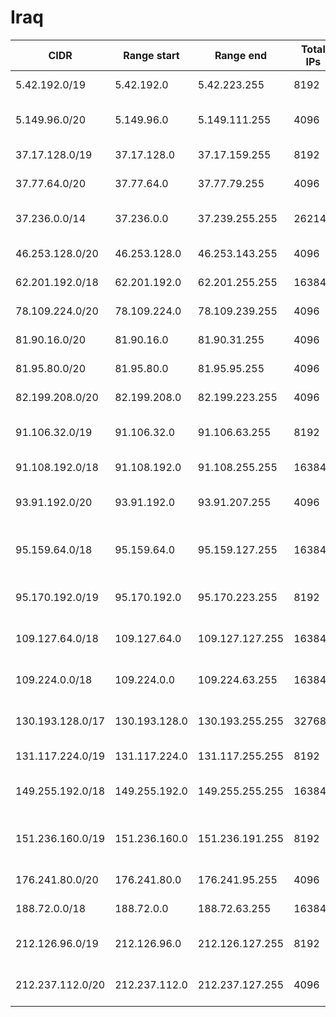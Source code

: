 # Iraq

CIDR               | Range start     | Range end       | Total IPs  | Assign date | Owner
------------------ | --------------- | --------------- | ---------- | ----------- | -----
5.42.192.0/19      | 5.42.192.0      | 5.42.223.255    | 8192       | 2012-05-18  | Midya Telecom for telecommunications-LTD
5.149.96.0/20      | 5.149.96.0      | 5.149.111.255   | 4096       | 2012-07-16  | Pure Line Co. For Telecommunications & Internet Ltd.
37.17.128.0/19     | 37.17.128.0     | 37.17.159.255   | 8192       | 2011-12-19  | AL SARD TRADING AGENCIES CO. LIMITED
37.77.64.0/20      | 37.77.64.0      | 37.77.79.255    | 4096       | 2012-02-01  | Speedway Company for Internet service Ltd.
37.236.0.0/14      | 37.236.0.0      | 37.239.255.255  | 262144     | 2012-04-13  | EarthLink Ltd. Communications&Internet Services
46.253.128.0/20    | 46.253.128.0    | 46.253.143.255  | 4096       | 2011-01-18  | Computer Data Networks limited
62.201.192.0/18    | 62.201.192.0    | 62.201.255.255  | 16384      | 2007-11-29  | IQ Networks
78.109.224.0/20    | 78.109.224.0    | 78.109.239.255  | 4096       | 2007-07-25  | SCIS
81.90.16.0/20      | 81.90.16.0      | 81.90.31.255    | 4096       | 2006-04-18  | TigrisNet
81.95.80.0/20      | 81.95.80.0      | 81.95.95.255    | 4096       | 2006-05-22  | 
82.199.208.0/20    | 82.199.208.0    | 82.199.223.255  | 4096       | 2012-09-10  | ASIACELL COMMUNICATIONS PJSC
91.106.32.0/19     | 91.106.32.0     | 91.106.63.255   | 8192       | 2012-06-21  | Hala Al Rafidain Company for Communications and Internet LTD.
91.108.192.0/18    | 91.108.192.0    | 91.108.255.255  | 16384      | 2012-06-15  | City Telecom Co. LTD.
93.91.192.0/20     | 93.91.192.0     | 93.91.207.255   | 4096       | 2008-05-16  | Allay Nawroz Telecom Company for Communication/Ltd.
95.159.64.0/18     | 95.159.64.0     | 95.159.127.255  | 16384      | 2009-04-24  | Seven Net Layers for General Trading & Information Technology LTD.
95.170.192.0/19    | 95.170.192.0    | 95.170.223.255  | 8192       | 2009-02-06  | Allay Nawroz Telecom Company for Communication/Ltd.
109.127.64.0/18    | 109.127.64.0    | 109.127.127.255 | 16384      | 2009-12-07  | Allay Nawroz Telecom Company for Communication/Ltd.
109.224.0.0/18     | 109.224.0.0     | 109.224.63.255  | 16384      | 2010-03-09  | EarthLink Ltd. Communications&Internet Services
130.193.128.0/17   | 130.193.128.0   | 130.193.255.255 | 32768      | 2011-10-26  | Allay Nawroz Telecom Company for Communication/Ltd.
131.117.224.0/19   | 131.117.224.0   | 131.117.255.255 | 8192       | 2012-03-16  | AL SARD TRADING AGENCIES CO. LIMITED
149.255.192.0/18   | 149.255.192.0   | 149.255.255.255 | 16384      | 2011-08-22  | EarthLink Ltd. Communications&Internet Services
151.236.160.0/19   | 151.236.160.0   | 151.236.191.255 | 8192       | 2012-08-14  | Al Atheer Telecommunication-Iraq Co. Ltd. Incorporated in Cayman Islands
176.241.80.0/20    | 176.241.80.0    | 176.241.95.255  | 4096       | 2011-12-05  | Hayat for Internet & communication LLC
188.72.0.0/18      | 188.72.0.0      | 188.72.63.255   | 16384      | 2009-07-07  | CellNet ltd
212.126.96.0/19    | 212.126.96.0    | 212.126.127.255 | 8192       | 2010-05-25  | AL-SARD FIBER Co. for Internet Fiber and Optical Cable Services /Ltd.
212.237.112.0/20   | 212.237.112.0   | 212.237.127.255 | 4096       | 1998-09-25  | Kurdistan Net Company for Computer and Internet Ltd.
